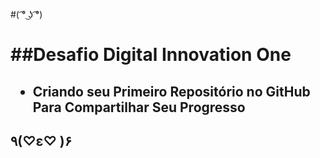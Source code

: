 #( ͡° ͜ʖ ͡°) <h1>

##Desafio Digital Innovation One <h2>

- Criando seu Primeiro Repositório no GitHub Para Compartilhar Seu Progresso

## ٩(♡ε♡ )۶ <h2>